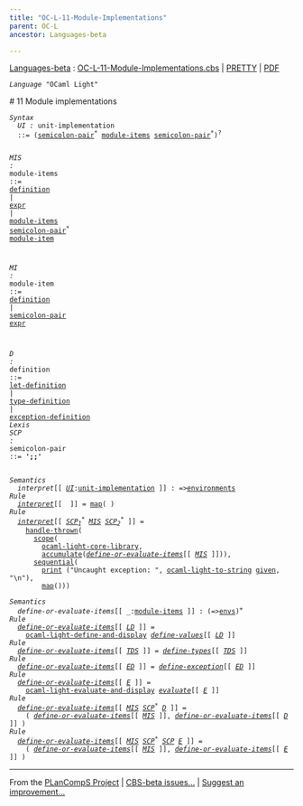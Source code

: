 ```yaml
---
title: "OC-L-11-Module-Implementations"
parent: OC-L
ancestor: Languages-beta

---
```


[Languages-beta] : [OC-L-11-Module-Implementations.cbs] \| [PRETTY] \| [PDF]


<div class="highlighter-rouge"><pre class="highlight"><code><i class="keyword">Language</i> <span id="Language_OCaml Light">"OCaml Light"</span></code></pre></div>
# <span id="SectionNumber_11">11</span> Module implementations


<div class="highlighter-rouge"><pre class="highlight"><code><i class="keyword">Syntax</i>
  <i class="keyword"></i><i class="var"><i class="var"><span id="VariableStem_UI">UI</span></i> :</i> <span class="syn-name"><span id="SyntaxName_unit-implementation">unit-implementation</span></span>
  ::= (<span class="syn-name"><a href="#SyntaxName_semicolon-pair">semicolon-pair</a></span><sup class="sup">*</sup> <span class="syn-name"><a href="#SyntaxName_module-items">module-items</a></span> <span class="syn-name"><a href="#SyntaxName_semicolon-pair">semicolon-pair</a></span><sup class="sup">*</sup>)<sup class="sup">?</sup>
  
  <i class="keyword"></i><i class="var"><i class="var"><span id="VariableStem_MIS">MIS</span></i> :</i> <span class="syn-name"><span id="SyntaxName_module-items">module-items</span></span> 
  ::= <span class="syn-name"><a href="#SyntaxName_definition">definition</a></span>
    | <span class="syn-name"><a href="../OC-L-07-Expressions/index.html#SyntaxName_expr">expr</a></span>
    | <span class="syn-name"><a href="#SyntaxName_module-items">module-items</a></span> <span class="syn-name"><a href="#SyntaxName_semicolon-pair">semicolon-pair</a></span><sup class="sup">*</sup> <span class="syn-name"><a href="#SyntaxName_module-item">module-item</a></span>

  <i class="keyword"></i><i class="var"><i class="var"><span id="VariableStem_MI">MI</span></i> :</i> <span class="syn-name"><span id="SyntaxName_module-item">module-item</span></span>
  ::= <span class="syn-name"><a href="#SyntaxName_definition">definition</a></span>
    | <span class="syn-name"><a href="#SyntaxName_semicolon-pair">semicolon-pair</a></span> <span class="syn-name"><a href="../OC-L-07-Expressions/index.html#SyntaxName_expr">expr</a></span>

  <i class="keyword"></i><i class="var"><i class="var"><span id="VariableStem_D">D</span></i> :</i> <span class="syn-name"><span id="SyntaxName_definition">definition</span></span>
  ::= <span class="syn-name"><a href="../OC-L-07-Expressions/index.html#SyntaxName_let-definition">let-definition</a></span>
    | <span class="syn-name"><a href="../OC-L-08-Type-and-Exception-Definitions/index.html#SyntaxName_type-definition">type-definition</a></span>
    | <span class="syn-name"><a href="../OC-L-08-Type-and-Exception-Definitions/index.html#SyntaxName_exception-definition">exception-definition</a></span>
<i class="keyword">Lexis</i>
  <i class="keyword"></i><i class="var"><i class="var"><span id="VariableStem_SCP">SCP</span></i> :</i> <span class="syn-name"><span id="SyntaxName_semicolon-pair">semicolon-pair</span></span> ::= <b class="atom">';;'</b></code></pre></div>

<div class="highlighter-rouge"><pre class="highlight"><code><i class="keyword">Semantics</i>
  <i class="sem-name"><span id="SemanticsName_interpret">interpret</span></i>[[ <span id="Variable131_UI"><i class="var"><a href="#VariableStem_UI">UI</a></i></span>:<span class="syn-name"><a href="#SyntaxName_unit-implementation">unit-implementation</a></span> ]] : =><span class="name"><a href="../../../../../Funcons-beta/Computations/Normal/Binding/index.html#Name_environments">environments</a></span>
<i class="keyword">Rule</i>
  <i class="sem-name"><a href="#SemanticsName_interpret">interpret</a></i>[[  ]] = <span class="name"><a href="../../../../../Funcons-beta/Values/Composite/Maps/index.html#Name_map">map</a></span>( )
<i class="keyword">Rule</i>
  <i class="sem-name"><a href="#SemanticsName_interpret">interpret</a></i>[[ <span id="Variable164_SCP1*"><i class="var"><a href="#VariableStem_SCP">SCP</a><sub class="sub">1</sub><sup class="sup">*</sup></i></span> <span id="Variable169_MIS"><i class="var"><a href="#VariableStem_MIS">MIS</a></i></span> <span id="Variable176_SCP2*"><i class="var"><a href="#VariableStem_SCP">SCP</a><sub class="sub">2</sub><sup class="sup">*</sup></i></span> ]] = 
    <span class="name"><a href="../../../../../Funcons-beta/Computations/Abnormal/Throwing/index.html#Name_handle-thrown">handle-thrown</a></span>(
      <span class="name"><a href="../../../../../Funcons-beta/Computations/Normal/Binding/index.html#Name_scope">scope</a></span>(
        <span class="name"><a href="../OC-L-12-Core-Library/index.html#Name_ocaml-light-core-library">ocaml-light-core-library</a></span>,
        <span class="name"><a href="../../../../../Funcons-beta/Computations/Normal/Binding/index.html#Name_accumulate">accumulate</a></span>(<i class="sem-name"><a href="#SemanticsName_define-or-evaluate-items">define-or-evaluate-items</a></i>[[ <a href="#Variable169_MIS"><i class="var">MIS</i></a> ]])),
      <span class="name"><a href="../../../../../Funcons-beta/Computations/Normal/Flowing/index.html#Name_sequential">sequential</a></span>(
        <span class="name"><a href="../../../../../Funcons-beta/Computations/Normal/Interacting/index.html#Name_print">print</a></span> ("Uncaught exception: ", <span class="name"><a href="../OC-L-12-Core-Library/index.html#Name_ocaml-light-to-string">ocaml-light-to-string</a></span> <span class="name"><a href="../../../../../Funcons-beta/Computations/Normal/Giving/index.html#Name_given">given</a></span>, "\n"),
        <span class="name"><a href="../../../../../Funcons-beta/Values/Composite/Maps/index.html#Name_map">map</a></span>()))</code></pre></div>

<div class="highlighter-rouge"><pre class="highlight"><code><i class="keyword">Semantics</i>
  <i class="sem-name"><span id="SemanticsName_define-or-evaluate-items">define-or-evaluate-items</span></i>[[ _:<span class="syn-name"><a href="#SyntaxName_module-items">module-items</a></span> ]] : (=><span class="name"><a href="../../../../../Funcons-beta/Computations/Normal/Binding/index.html#Name_envs">envs</a></span>)<sup class="sup">+</sup>
<i class="keyword">Rule</i>
  <i class="sem-name"><a href="#SemanticsName_define-or-evaluate-items">define-or-evaluate-items</a></i>[[ <span id="Variable283_LD"><i class="var"><a href="../OC-L-07-Expressions/index.html#VariableStem_LD">LD</a></i></span> ]] =
    <span class="name"><a href="../OC-L-12-Core-Library/index.html#Name_ocaml-light-define-and-display">ocaml-light-define-and-display</a></span> <i class="sem-name"><a href="../OC-L-07-Expressions/index.html#SemanticsName_define-values">define-values</a></i>[[ <a href="#Variable283_LD"><i class="var">LD</i></a> ]]
<i class="keyword">Rule</i>
  <i class="sem-name"><a href="#SemanticsName_define-or-evaluate-items">define-or-evaluate-items</a></i>[[ <span id="Variable314_TDS"><i class="var"><a href="../OC-L-08-Type-and-Exception-Definitions/index.html#VariableStem_TDS">TDS</a></i></span> ]] = <i class="sem-name"><a href="../OC-L-08-Type-and-Exception-Definitions/index.html#SemanticsName_define-types">define-types</a></i>[[ <a href="#Variable314_TDS"><i class="var">TDS</i></a> ]]
<i class="keyword">Rule</i>
  <i class="sem-name"><a href="#SemanticsName_define-or-evaluate-items">define-or-evaluate-items</a></i>[[ <span id="Variable343_ED"><i class="var"><a href="../OC-L-08-Type-and-Exception-Definitions/index.html#VariableStem_ED">ED</a></i></span> ]] = <i class="sem-name"><a href="../OC-L-08-Type-and-Exception-Definitions/index.html#SemanticsName_define-exception">define-exception</a></i>[[ <a href="#Variable343_ED"><i class="var">ED</i></a> ]]
<i class="keyword">Rule</i>
  <i class="sem-name"><a href="#SemanticsName_define-or-evaluate-items">define-or-evaluate-items</a></i>[[ <span id="Variable372_E"><i class="var"><a href="../OC-L-07-Expressions/index.html#VariableStem_E">E</a></i></span> ]] =
    <span class="name"><a href="../OC-L-12-Core-Library/index.html#Name_ocaml-light-evaluate-and-display">ocaml-light-evaluate-and-display</a></span> <i class="sem-name"><a href="../OC-L-07-Expressions/index.html#SemanticsName_evaluate">evaluate</a></i>[[ <a href="#Variable372_E"><i class="var">E</i></a> ]]
<i class="keyword">Rule</i>
  <i class="sem-name"><a href="#SemanticsName_define-or-evaluate-items">define-or-evaluate-items</a></i>[[ <span id="Variable403_MIS"><i class="var"><a href="#VariableStem_MIS">MIS</a></i></span> <span id="Variable409_SCP*"><i class="var"><a href="#VariableStem_SCP">SCP</a><sup class="sup">*</sup></i></span> <span id="Variable414_D"><i class="var"><a href="#VariableStem_D">D</a></i></span> ]] =
    ( <i class="sem-name"><a href="#SemanticsName_define-or-evaluate-items">define-or-evaluate-items</a></i>[[ <a href="#Variable403_MIS"><i class="var">MIS</i></a> ]], <i class="sem-name"><a href="#SemanticsName_define-or-evaluate-items">define-or-evaluate-items</a></i>[[ <a href="#Variable414_D"><i class="var">D</i></a> ]] )
<i class="keyword">Rule</i>
  <i class="sem-name"><a href="#SemanticsName_define-or-evaluate-items">define-or-evaluate-items</a></i>[[ <span id="Variable463_MIS"><i class="var"><a href="#VariableStem_MIS">MIS</a></i></span> <span id="Variable469_SCP*"><i class="var"><a href="#VariableStem_SCP">SCP</a><sup class="sup">*</sup></i></span> <span id="Variable474_SCP"><i class="var"><a href="#VariableStem_SCP">SCP</a></i></span> <span id="Variable479_E"><i class="var"><a href="../OC-L-07-Expressions/index.html#VariableStem_E">E</a></i></span> ]] =
    ( <i class="sem-name"><a href="#SemanticsName_define-or-evaluate-items">define-or-evaluate-items</a></i>[[ <a href="#Variable463_MIS"><i class="var">MIS</i></a> ]], <i class="sem-name"><a href="#SemanticsName_define-or-evaluate-items">define-or-evaluate-items</a></i>[[ <a href="#Variable479_E"><i class="var">E</i></a> ]] )</code></pre></div>



[Funcons-beta]: /CBS-beta/docs/Funcons-beta
  "FUNCONS-BETA"
[Unstable-Funcons-beta]: /CBS-beta/docs/Unstable-Funcons-beta
  "UNSTABLE-FUNCONS-BETA"
[Languages-beta]: /CBS-beta/docs/Languages-beta
  "LANGUAGES-BETA"
[Unstable-Languages-beta]: /CBS-beta/docs/Unstable-Languages-beta
  "UNSTABLE-LANGUAGES-BETA"
[CBS-beta]: /CBS-beta
  "CBS-BETA"
[OC-L-11-Module-Implementations.cbs]: https://github.com/plancomps/CBS-beta/blob/master/Languages-beta/OCaml-Light/OC-L-cbs/OC-L/OC-L-11-Module-Implementations/OC-L-11-Module-Implementations.cbs
  "CBS SOURCE FILE ON GITHUB"
[PLAIN]: /CBS-beta/docs/Languages-beta/OCaml-Light/OC-L-cbs/OC-L/OC-L-11-Module-Implementations
  "CBS SOURCE WEB PAGE"
[PRETTY]: /CBS-beta/math/Languages-beta/OCaml-Light/OC-L-cbs/OC-L/OC-L-11-Module-Implementations
  "CBS-KATEX WEB PAGE"
[PDF]: /CBS-beta/math/Languages-beta/OCaml-Light/OC-L-cbs/OC-L/OC-L-11-Module-Implementations/OC-L-11-Module-Implementations.pdf
  "CBS-LATEX PDF FILE"
[PLanCompS Project]: https://plancomps.github.io
  "PROGRAMMING LANGUAGE COMPONENTS AND SPECIFICATIONS PROJECT HOME PAGE"

____

From the [PLanCompS Project] | [CBS-beta issues...] | [Suggest an improvement...]

[CBS-beta issues...]: https://github.com/plancomps/CBS-beta/issues
   "CBS-BETA ISSUE REPORTS ON GITHUB"
 [Suggest an improvement...]: mailto:plancomps@gmail.com?Subject=CBS-beta%20-%20comment&Body=Re%3A%20CBS-beta%20specification%20at%20OC-L/OC-L-11-Module-Implementations/OC-L-11-Module-Implementations.cbs%0A%0AComment/Query/Issue/Suggestion%3A%0A%0A%0ASignature%3A%0A
   "GENERATE AN EMAIL TEMPLATE"
